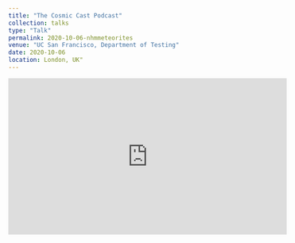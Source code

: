 ```yaml
---
title: "The Cosmic Cast Podcast"
collection: talks
type: "Talk"
permalink: 2020-10-06-nhmmeteorites
venue: "UC San Francisco, Department of Testing"
date: 2020-10-06
location: London, UK"
---
```


<div markdown="0">
	<iframe width="560" height="315" src="https://www.youtube.com/embed/YmnZEwD-Rvk" title="YouTube video player" frameborder="0" allow="accelerometer; autoplay; clipboard-write; encrypted-media; gyroscope; picture-in-picture; web-share" allowfullscreen></iframe>
</div>

<!--This is a description of your talk, which is a markdown files that can be all markdown-ified like any other post. Yay markdown!
[![IMAGE ALT TEXT](http://img.youtube.com/vi/zL3JUnO7GwY/0.jpg)](http://www.youtube.com/watch?v=zL3JUnO7GwY "Cosmic Cast: Linking meteorites to potential asteroid parent bodies")-->